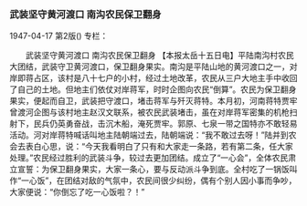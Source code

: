 ### 武装坚守黄河渡口  南沟农民保卫翻身

1947-04-17
第2版()
专栏：

　　武装坚守黄河渡口
    南沟农民保卫翻身
    【本报太岳十五日电】平陆南沟村农民大团结，武装守卫黄河渡口，保卫翻身果实。南沟是平陆山地的黄河渡口之一，对岸即蒋占区，该村是八十七户的小村，经过土地改革，农民从三户大地主手中收回了自己的土地。但地主们依仗对岸蒋军，时时企图向农民“倒算”。农民为保卫翻身果实，便起而自卫，武装把守渡口，堵击蒋军与歼灭蒋特。本月初，河南蒋特贾牢曾渡河企图与该村地主赵汉文联系，被农民武装堵击，虽在对岸蒋军密集的机枪扫射下，民兵仍英勇奋战，击沉木船，淹死贾牢。郭原、七泉一带之国特亦不敢轻易活动。河对岸蒋特喊话叫地主陆朝端过去，陆朝端说：“我不敢过去呀！”陆并到农会去表白心思，说：“今天我看明白了只有和大家走一条路，若有第二条，任大家处理。”农民经过胜利的武装斗争，较过去更加团结。成立了“一心会”，全体农民肃立宣誓：为保卫翻身果实，大家一条心，要与反动派斗争到底。全村吃了一锅饭叫作“一心饭”，在团结对敌的气氛中，农民间很少纠纷，偶有个别人因小事而争吵，大家便说：“你倒忘了吃一心饭啦？！”
